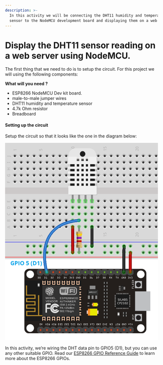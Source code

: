 ```yaml
---
description: >-
  In this activity we will be connecting the DHT11 humidity and temperature
  sensor to the NodeMCU development board and displaying them on a web server.
---
```


# Display the DHT11 sensor reading on a web server using NodeMCU.

The first thing that we need to do is to setup the circuit. For this project we will using the following components:

**What will you need ?** 

* ESP8266 NodeMCU Dev kit board.
* male-to-male jumper wires 
* DHT11 humidity and temperature sensor 
* 4.7k Ohm resistor
* Breadboard 

#### Setting up the circuit

Setup the circuit so that it looks like the one in the diagram below:

![Circuit for DHT11 sensor and NodeMCU \(randomnerdtutorial.com\)](../../.gitbook/assets/esp8266-dht.png)

In this activity, we’re wiring the DHT data pin to GPIO5 \(D1\), but you can use any other suitable GPIO. Read our [ESP8266 GPIO Reference Guide](https://randomnerdtutorials.com/esp8266-pinout-reference-gpios/) to learn more about the ESP8266 GPIOs.



